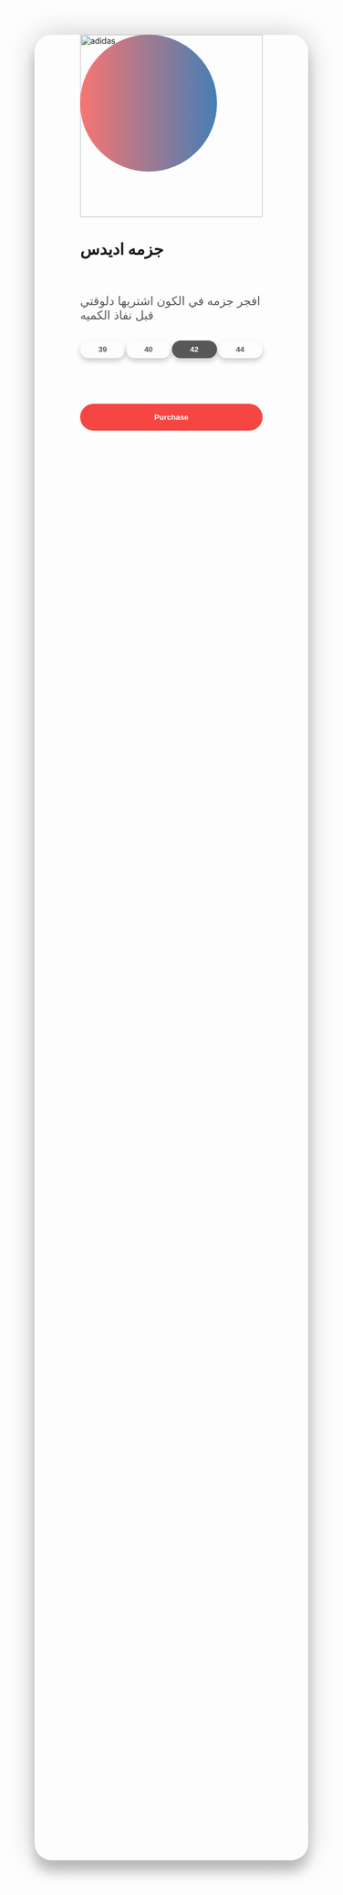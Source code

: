 <!DOCTYPE html>
<html lang="en">
<head>
    <meta charset="UTF-8">
    <meta name="viewport" content="width=device-width, initial-scale=1.0">
    <title>جزمه اديدس</title>
    <link href="https://fonts.googleapis.com/css2?family=Poppins:wght@400;500&display=swap" rel="stylesheet">
    <link rel="stylesheet" href="./style.css">
    <style>
      * {
  margin: 0;
  padding: 0;
  box-sizing: border-box;
}

body {
  font-family: "Poppins", sans-serif;
  min-height: 100vh;
  display: flex;
  align-items: center;
  justify-content: center;
  perspective: 1000px;
}
.container {
  width: 50%;
  display: flex;
  justify-content: center;
  align-items: center;
}
.card {
  transform-style: preserve-3d;
  min-height: 80vh;
  width: 35rem;
  border-radius: 30px;
  padding: 0rem 5rem;
  box-shadow: 0 20px 20px rgba(0, 0, 0, 0.2), 0px 0px 50px rgba(0, 0, 0, 0.2);
}

.sneaker {
  min-height: 35vh;
  display: flex;
  align-items: center;
  justify-content: center;
}
.sneaker img {
  width: 20rem;
  z-index: 2;
  transition: all 0.75s ease-out;
}
.circle {
  width: 15rem;
  height: 15rem;
  background: linear-gradient(
    to right,
    rgba(245, 70, 66, 0.75),
    rgba(8, 83, 156, 0.75)
  );
  position: absolute;
  border-radius: 50%;
  z-index: 1;
}

.info h1 {
  font-size: 3rem;
  transition: all 0.75s ease-out;
}
.info h3 {
  font-size: 1.3rem;
  padding: 2rem 0rem;
  color: #585858;
  font-weight: lighter;
  transition: all 0.75s ease-out;
}
.sizes {
  display: flex;
  justify-content: space-between;
  transition: all 0.75s ease-out;
}
.sizes button {
  padding: 0.5rem 2rem;
  background: none;
  border: none;
  box-shadow: 0px 5px 10px rgba(0, 0, 0, 0.2);
  border-radius: 30px;
  cursor: pointer;
  font-weight: bold;
  color: #585858;
}
button.active {
  background: #585858;
  color: white;
}
.purchase {
  margin-top: 5rem;
  transition: all 0.75s ease-out;
}
.purchase button {
  width: 100%;
  padding: 1rem 0rem;
  background: #f54642;
  border: none;
  color: white;
  cursor: pointer;
  border-radius: 30px;
  font-weight: bolder;
}
    </style>
    <script>
      //Movement Animation to happen
const card = document.querySelector(".card");
const container = document.querySelector(".container");
//Items
const title = document.querySelector(".title");
const sneaker = document.querySelector(".sneaker img");
const purchase = document.querySelector(".purchase");
const description = document.querySelector(".info h3");
const sizes = document.querySelector(".sizes");

//Moving Animation Event
container.addEventListener("mousemove", (e) => {
  let xAxis = (window.innerWidth / 2 - e.pageX) / 25;
  let yAxis = (window.innerHeight / 2 - e.pageY) / 25;
  card.style.transform = `rotateY(${xAxis}deg) rotateX(${yAxis}deg)`;
});
//Animate In
container.addEventListener("mouseenter", (e) => {
  card.style.transition = "none";
  //Popout
  title.style.transform = "translateZ(150px)";
  sneaker.style.transform = "translateZ(200px) rotateZ(-45deg)";
  description.style.transform = "translateZ(125px)";
  sizes.style.transform = "translateZ(100px)";
  purchase.style.transform = "translateZ(75px)";
});
//Animate Out
container.addEventListener("mouseleave", (e) => {
  card.style.transition = "all 0.5s ease";
  card.style.transform = `rotateY(0deg) rotateX(0deg)`;
  //Popback
  title.style.transform = "translateZ(0px)";
  sneaker.style.transform = "translateZ(0px) rotateZ(0deg)";
  description.style.transform = "translateZ(0px)";
  sizes.style.transform = "translateZ(0px)";
  purchase.style.transform = "translateZ(0px)";
});
    </script>
</head>
<body>
    <div class="container">
        <div class="card">
            <div class="sneaker">
                <div class="circle"></div>
                <img src="https://encrypted-tbn0.gstatic.com/images?q=tbn:ANd9GcREwDKQt8h6P_puFBS4XeH42P2h3uvVT3ewcQ&usqp=CAU " alt="adidas">
            </div>
            <div class="info">
                <h1 class="title"> جزمه اديدس</h1>
                <h3>افجر جزمه في الكون اشتريها دلوقتي قبل نفاذ الكميه.</h3>
                <div class="sizes">
                    <button>39</button>
                    <button>40</button>
                    <button class="active">42</button>
                    <button>44</button>
                </div>
                <div class="purchase">
                    <button>Purchase</button>
                </div>
            </div>
        </div>
    </div>
    <script src="./app.js"></script>
</body>
</html>
